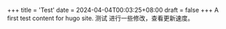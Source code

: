 +++
title = 'Test'
date = 2024-04-04T00:03:25+08:00
draft = false
+++
A first test content for hugo site.
测试
进行一些修改，查看更新速度。
